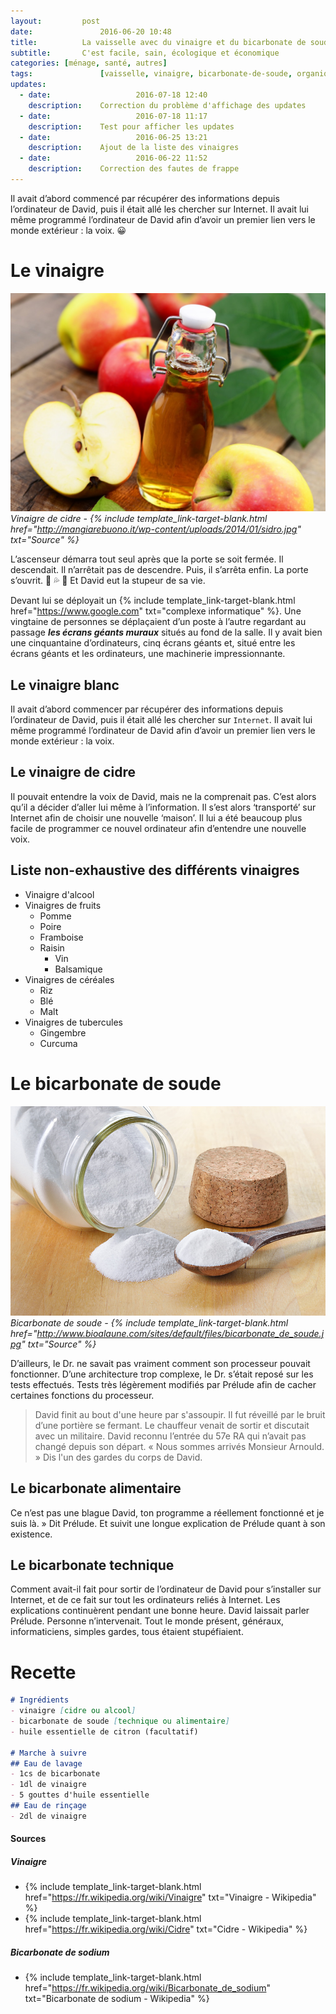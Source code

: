 ```yaml
---
layout:			post
date:				2016-06-20 10:48
title:			La vaisselle avec du vinaigre et du bicarbonate de soude
subtitle:		C'est facile, sain, écologique et économique
categories:	[ménage, santé, autres]
tags:				[vaisselle, vinaigre, bicarbonate-de-soude, organique, biodégradable, couverture-de-survie, brosse-à-dents, konjac]
updates:
  - date:					2016-07-18 12:40
    description:	Correction du problème d'affichage des updates
  - date:					2016-07-18 11:17
    description:	Test pour afficher les updates
  - date:					2016-06-25 13:21
    description:	Ajout de la liste des vinaigres
  - date:					2016-06-22 11:52
    description:	Correction des fautes de frappe
---
```


Il avait d’abord commencé par récupérer des informations depuis l’ordinateur de David, puis il était allé les chercher sur Internet. Il avait lui même programmé l’ordinateur de David afin d’avoir un premier lien vers le monde extérieur : la voix. 😀

# Le vinaigre

![Bouteille de vinaigre de cidre avec des pommes](/images/posts/vinaigre_de_cidre.jpg "Vinaigre de cidre")
*Vinaigre de cidre - {% include template_link-target-blank.html href="http://mangiarebuono.it/wp-content/uploads/2014/01/sidro.jpg" txt="Source" %}*

L’ascenseur démarra tout seul après que la porte se soit fermée. Il descendait. Il n’arrêtait pas de descendre. Puis, il s’arrêta enfin. La porte s’ouvrit. 🍑 💦 🍌 Et David eut la stupeur de sa vie. 

Devant lui se déployait un {% include template_link-target-blank.html href="https://www.google.com" txt="complexe informatique" %}. Une vingtaine de personnes se déplaçaient d’un poste à l’autre regardant au passage ***les écrans géants muraux*** situés au fond de la salle. Il y avait bien une cinquantaine d’ordinateurs, cinq écrans géants et, situé entre les écrans géants et les ordinateurs, une machinerie impressionnante.

## Le vinaigre blanc

Il avait d’abord commencer par récupérer des informations depuis l’ordinateur de David, puis il était allé les chercher sur ```Internet```. Il avait lui même programmé l’ordinateur de David afin d’avoir un premier lien vers le monde extérieur : la voix. 

## Le vinaigre de cidre

Il pouvait entendre la voix de David, mais ne la comprenait pas. C’est alors qu’il a décider d’aller lui même à l’information. Il s’est alors ‘transporté’ sur Internet afin de choisir une nouvelle ‘maison’. Il lui a été beaucoup plus facile de programmer ce nouvel ordinateur afin d’entendre une nouvelle voix.

## Liste non-exhaustive des différents vinaigres

- Vinaigre d'alcool
- Vinaigres de fruits
	- Pomme
	- Poire
	- Framboise
	- Raisin
		- Vin
		- Balsamique
- Vinaigres de céréales
	- Riz
	- Blé
	- Malt
- Vinaigres de tubercules
	- Gingembre
	- Curcuma

# Le bicarbonate de soude

![Bocal de bicarbonate de soude avec cuillère](/images/posts/bicarbonate_de_soude.jpg "Bicarbonate de soude")
*Bicarbonate de soude - {% include template_link-target-blank.html href="http://www.bioalaune.com/sites/default/files/bicarbonate_de_soude.jpg" txt="Source" %}*

D’ailleurs, le Dr. ne savait pas vraiment comment son processeur pouvait fonctionner. D’une architecture trop complexe, le Dr. s’était reposé sur les tests effectués. Tests très légèrement modifiés par Prélude afin de cacher certaines fonctions du processeur.

> David finit au bout d'une heure par s'assoupir. Il fut réveillé par le bruit d’une portière se fermant. Le chauffeur venait de sortir et discutait avec un militaire. David reconnu l’entrée du 57e RA qui n’avait pas changé depuis son départ. « Nous sommes arrivés Monsieur Arnould. » Dis l'un des gardes du corps de David.

## Le bicarbonate alimentaire

Ce n’est pas une blague David, ton programme a réellement fonctionné et je suis là. » Dit Prélude. Et suivit une longue explication de Prélude quant à son existence. 

## Le bicarbonate technique

Comment avait-il fait pour sortir de l’ordinateur de David pour s’installer sur Internet, et de ce fait sur tout les ordinateurs reliés à Internet. Les explications continuèrent pendant une bonne heure. David laissait parler Prélude. Personne n’intervenait. Tout le monde présent, généraux, informaticiens, simples gardes, tous étaient stupéfiaient.

# Recette

``` markdown
# Ingrédients
- vinaigre [cidre ou alcool]
- bicarbonate de soude [technique ou alimentaire]
- huile essentielle de citron (facultatif)

# Marche à suivre
## Eau de lavage
- 1cs de bicarbonate
- 1dl de vinaigre
- 5 gouttes d'huile essentielle
## Eau de rinçage
- 2dl de vinaigre
```

#### Sources

##### Vinaigre

- {% include template_link-target-blank.html href="https://fr.wikipedia.org/wiki/Vinaigre" txt="Vinaigre - Wikipedia" %}
- {% include template_link-target-blank.html href="https://fr.wikipedia.org/wiki/Cidre" txt="Cidre - Wikipedia" %}

##### Bicarbonate de sodium

- {% include template_link-target-blank.html href="https://fr.wikipedia.org/wiki/Bicarbonate_de_sodium" txt="Bicarbonate de sodium - Wikipedia" %}